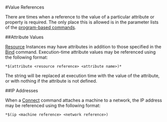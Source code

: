 #Value References

There are times when a reference to the value of a particular attribute or property is required. The only place this is allowed 
is in the parameter lists of the [program-based commands](template_commands.md#program-based-commands).

##Attribute Values

[Resource](resources.md) Instances may have attributes in addition to those specified in the [Bind](template_commands.md#bind) command.
Execution-time attribute values may be referenced using the following format:

	*$(attribute <resource reference> <attribute name>)*

The string will be replaced at execution time with the value of the attribute, or with nothing if the attribute is not defined.

##IP Addresses

When a [Connect](template_commands.md#connect) command attaches a machine to a network, the IP address may be referenced using the following
format:

	*$(ip <machine reference> <network reference>)